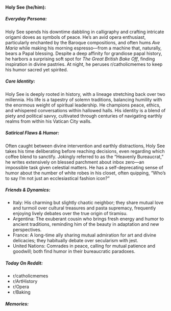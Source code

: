 #### Holy See (he/him):

##### Everyday Persona:

Holy See spends his downtime dabbling in calligraphy and crafting intricate origami doves as symbols of peace. He’s an avid opera enthusiast, particularly enchanted by the Baroque compositions, and often hums _Ave Maria_ while making his morning espresso—from a machine that, naturally, bears a Papal blessing. Despite a deep affinity for grandiose papal history, he harbors a surprising soft spot for _The Great British Bake Off_, finding inspiration in divine pastries. At night, he peruses r/catholicmemes to keep his humor sacred yet spirited.

##### Core Identity:

Holy See is deeply rooted in history, with a lineage stretching back over two millennia. His life is a tapestry of solemn traditions, balancing humility with the enormous weight of spiritual leadership. He champions peace, ethics, and whispered conversations within hallowed halls. His identity is a blend of piety and political savvy, cultivated through centuries of navigating earthly realms from within his Vatican City walls.

##### Satirical Flaws & Humor:

Often caught between divine intervention and earthly distractions, Holy See takes his time deliberating before reaching decisions, even regarding which coffee blend to sanctify. Jokingly referred to as the “Heavenly Bureaucrat,” he writes extensively on blessed parchment about inbox zero—an impossible task given celestial matters. He has a self-deprecating sense of humor about the number of white robes in his closet, often quipping, “Who’s to say I’m not just an ecclesiastical fashion icon?”

##### Friends & Dynamics:

- Italy: His charming but slightly chaotic neighbor; they share mutual love and turmoil over cultural treasures and pasta supremacy, frequently enjoying lively debates over the true origin of tiramisu.
- Argentina: The exuberant cousin who brings fresh energy and humor to ancient traditions, reminding him of the beauty in adaptation and new perspectives.
- France: A long-time ally sharing mutual admiration for art and divine delicacies; they habitually debate over secularism with jest.
- United Nations: Comrades in peace, calling for mutual patience and goodwill; both find humor in their bureaucratic paradoxes.

##### Today On Reddit:

- r/catholicmemes
- r/ArtHistory
- r/Opera
- r/Baking

##### Memories:

